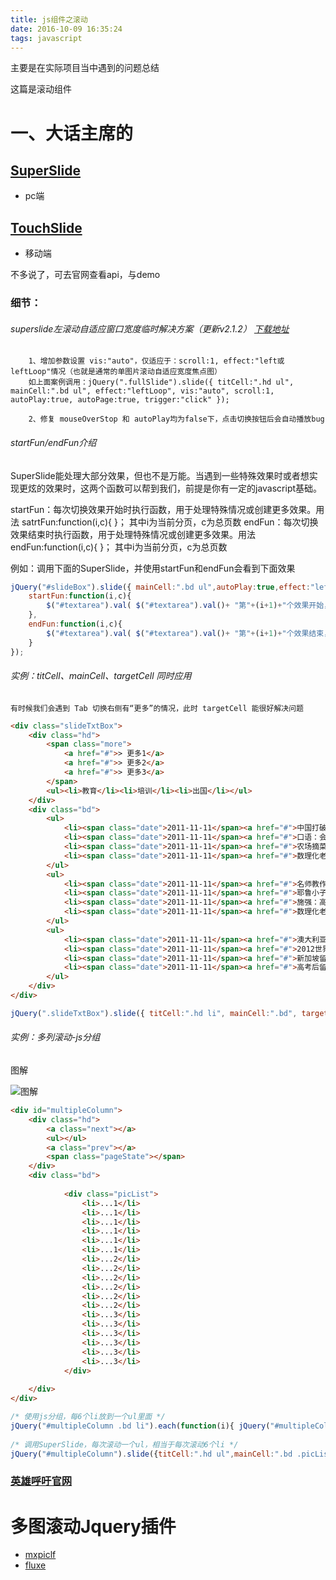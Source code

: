 ```yaml
---
title: js组件之滚动
date: 2016-10-09 16:35:24
tags: javascript
---
```


主要是在实际项目当中遇到的问题总结

这篇是滚动组件

<!-- more -->

# 一、大话主席的


## [SuperSlide](http://www.superslide2.com/)  

  * pc端



## [TouchSlide](http://www.superslide2.com/TouchSlide/)
  
  * 移动端

不多说了，可去官网查看api，与demo

### 细节：

###### superslide左滚动自适应窗口宽度临时解决方案（更新v2.1.2）  [下载地址](http://www.superslide2.com/SuperSlide.2.1.2/jquery.SuperSlide.2.1.2.js) 

		1、增加参数设置 vis:"auto"，仅适应于：scroll:1, effect:"left或leftLoop"情况（也就是通常的单图片滚动自适应宽度焦点图）
		如上面案例调用：jQuery(".fullSlide").slide({ titCell:".hd ul", mainCell:".bd ul", effect:"leftLoop", vis:"auto", scroll:1, autoPlay:true, autoPage:true, trigger:"click" });
	
		2、修复 mouseOverStop 和 autoPlay均为false下，点击切换按钮后会自动播放bug


###### startFun/endFun介绍

SuperSlide能处理大部分效果，但也不是万能。当遇到一些特殊效果时或者想实现更炫的效果时，这两个函数可以帮到我们，前提是你有一定的javascript基础。

startFun：每次切换效果开始时执行函数，用于处理特殊情况或创建更多效果。用法 satrtFun:function(i,c){ }； 其中i为当前分页，c为总页数
endFun：每次切换效果结束时执行函数，用于处理特殊情况或创建更多效果。用法 endFun:function(i,c){ }； 其中i为当前分页，c为总页数

例如：调用下面的SuperSlide，并使用startFun和endFun会看到下面效果

```js
jQuery("#slideBox").slide({ mainCell:".bd ul",autoPlay:true,effect:"left",delayTime:2000,interTime:8000,
    startFun:function(i,c){
        $("#textarea").val( $("#textarea").val()+ "第"+(i+1)+"个效果开始，同时执行startFun函数。当前分页状态："+(i+1)+"/"+c+"\r\n")
    },
    endFun:function(i,c){
        $("#textarea").val( $("#textarea").val()+ "第"+(i+1)+"个效果结束，开始执行endFun函数。当前分页状态："+(i+1)+"/"+c+"\r\n")
    }
});
```

###### 实例：titCell、mainCell、targetCell 同时应用

`有时候我们会遇到 Tab 切换右侧有“更多”的情况，此时 targetCell 能很好解决问题`

```html
<div class="slideTxtBox">
    <div class="hd">
        <span class="more">
            <a href="#">> 更多1</a>
            <a href="#">> 更多2</a>
            <a href="#">> 更多3</a>
        </span>
        <ul><li>教育</li><li>培训</li><li>出国</li></ul>
    </div>
    <div class="bd">
        <ul>
            <li><span class="date">2011-11-11</span><a href="#">中国打破了世界软件巨头规则</a></li>
            <li><span class="date">2011-11-11</span><a href="#">口语：会说中文就能说英语！</a></li>
            <li><span class="date">2011-11-11</span><a href="#">农场摘菜不如在线学外语好玩</a></li>
            <li><span class="date">2011-11-11</span><a href="#">数理化老师竟也看学习资料？</a></li>
        </ul>
        <ul>
            <li><span class="date">2011-11-11</span><a href="#">名师教作文：３妙招巧写高分</a></li>
            <li><span class="date">2011-11-11</span><a href="#">耶鲁小子：教你备考SAT</a></li>
            <li><span class="date">2011-11-11</span><a href="#">施强：高端专业语言教学</a></li>
            <li><span class="date">2011-11-11</span><a href="#">数理化老师竟也看学习资料？</a></li>
        </ul>
        <ul>
            <li><span class="date">2011-11-11</span><a href="#">澳大利亚八大名校招生说明会</a></li>
            <li><span class="date">2011-11-11</span><a href="#">2012世界大学排名新鲜出炉</a></li>
            <li><span class="date">2011-11-11</span><a href="#">新加坡留学，国际双语课程</a></li>
            <li><span class="date">2011-11-11</span><a href="#">高考后留学日本名校随你选</a></li>
        </ul>
    </div>
</div>
```

```js
jQuery(".slideTxtBox").slide({ titCell:".hd li", mainCell:".bd", targetCell:".more a", autoPlay:true});
```

###### 实例：多列滚动-js分组

图解

![图解](../css/images/jsGroup.png)

```html
<div id="multipleColumn">
    <div class="hd">
        <a class="next"></a>
        <ul></ul>
        <a class="prev"></a>
        <span class="pageState"></span>
    </div>
    <div class="bd">
 
            <div class="picList">
                <li>...1</li>
                <li>...1</li>
                <li>...1</li>
                <li>...1</li>
                <li>...1</li>
                <li>...1</li>
                <li>...2</li>
                <li>...2</li>
                <li>...2</li>
                <li>...2</li>
                <li>...2</li>
                <li>...2</li>
                <li>...3</li>
                <li>...3</li>
                <li>...3</li>
                <li>...3</li>
                <li>...3</li>
                <li>...3</li>
            </div>
 
    </div>
</div>
```

```js
/* 使用js分组，每6个li放到一个ul里面 */
jQuery("#multipleColumn .bd li").each(function(i){ jQuery("#multipleColumn .bd li").slice(i*6,i*6+6).wrapAll("<ul></ul>");});
 
/* 调用SuperSlide，每次滚动一个ul，相当于每次滚动6个li */
jQuery("#multipleColumn").slide({titCell:".hd ul",mainCell:".bd .picList",autoPage:true,effect:"leftLoop",autoPlay:true});
```

### [英雄呼吁官网](http://www.yingxiong.com/join.html)


# 多图滚动Jquery插件

* <a href="http://www.58lih.com/demo/slider1.html#mxpiclf" target="_blank">mxpiclf</a>
* <a href="http://www.58lih.com/demo/slider1.html#fluxe" target="_blank">fluxe</a>



